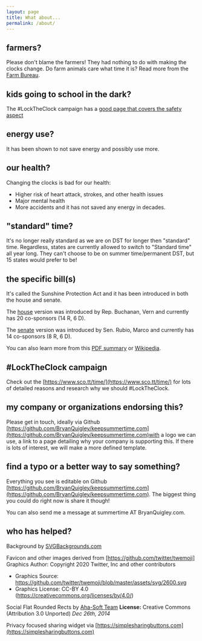 ```yaml
---
layout: page
title: What about...
permalink: /about/
---
```


## farmers?

Please don't blame the farmers! They had nothing to do with making the clocks change. Do farm animals care what time it is? Read more from the [Farm Bureau](https://www.fb.org/viewpoints/setting-the-record-straight-daylight-saving-time-and-farmers).

## kids going to school in the dark?
The #LockTheClock campaign has a [good page that covers the safety aspect](https://www.sco.tt/time/research.html)

## energy use?
It has been shown to not save energy and possibly use more.

## our health?
Changing the clocks is bad for our health:
 * Higher risk of heart attack, strokes, and other health issues
 * Major mental health
 * More accidents and it has not saved any energy in decades. 

## "standard" time?
 It's no longer really standard as we are on DST for longer then "standard" time. Regardless, states are currently allowed to switch to "Standard time" all year long. They can't choose to be on summer time/permanent DST, but 15 states would prefer to be!

## the specific bill(s)
It's called the Sunshine Protection Act and it has been introduced in both the house and senate.

The [house](https://www.congress.gov/bill/117th-congress/house-bill/69/cosponsors?searchResultViewType=expanded) version was introduced by Rep. Buchanan, Vern and currently has 20 co-sponsors (14 R, 6 D).

The [senate](https://www.congress.gov/bill/117th-congress/senate-bill/623/cosponsors?searchResultViewType=expanded) version was introduced by Sen. Rubio, Marco and currently has 14 co-sponsors (8 R, 6 D).

You can also learn more from this [PDF summary](https://www.rubio.senate.gov/public/_cache/files/14e39e20-b852-4cae-b98b-258e0c0898a6/1C912A264D838911D32528FA5B1FD0FB.sunshine-protection-act-2019-one-pager.pdf) or [Wikipedia](https://en.wikipedia.org/wiki/Sunshine_Protection_Act).

## #LockTheClock campaign
Check out the [https://www.sco.tt/time/](https://www.sco.tt/time/) for lots of detailed reasons and research why we should #LockTheClock.

## my company or organizations endorsing this?
Please get in touch, ideally via Github [https://github.com/BryanQuigley/keepsummertime.com](https://github.com/BryanQuigley/keepsummertime.com)with a logo we can use, a link to a page detailing why your company is supporting this. If there is lots of interest, we will make a more defined template.

## find a typo or a better way to say something?
Everything you see is editable on Github [https://github.com/BryanQuigley/keepsummertime.com](https://github.com/BryanQuigley/keepsummertime.com). The biggest thing you could do right now is share it though!

You can also send me a message at summertime AT BryanQuigley.com.

## who has helped?
Background by [SVGBackgrounds.com](SVGBackgrounds.com)

Favicon and other images derived from [https://github.com/twitter/twemoji]
Graphics Author: Copyright 2020 Twitter, Inc and other contributors
- Graphics Source: https://github.com/twitter/twemoji/blob/master/assets/svg/2600.svg
- Graphics License: CC-BY 4.0 (https://creativecommons.org/licenses/by/4.0/)

Social Flat Rounded Rects  by [Aha-Soft Team](http://www.aha-soft.com/free-icons/) 
**License:**  Creative Commons (Attribution 3.0 Unported)
*Dec 26th, 2014*

Privacy focused sharing widget via [https://simplesharingbuttons.com](https://simplesharingbuttons.com)